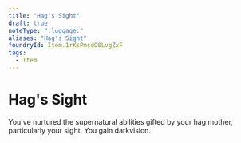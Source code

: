 ```yaml
---
title: "Hag's Sight"
draft: true
noteType: ":luggage:"
aliases: "Hag's Sight"
foundryId: Item.1rKsPmsdO0LvgZxF
tags:
  - Item
---
```


# Hag's Sight

You've nurtured the supernatural abilities gifted by your hag mother, particularly your sight. You gain darkvision.
